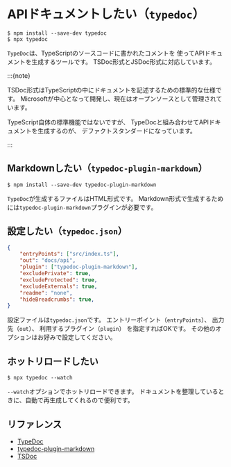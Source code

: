 # APIドキュメントしたい（`typedoc`）

```console
$ npm install --save-dev typedoc
$ npx typedoc
```

`TypeDoc`は、TypeScriptのソースコードに書かれたコメントを
使ってAPIドキュメントを生成するツールです。
TSDoc形式とJSDoc形式に対応しています。

:::{note}

TSDoc形式はTypeScriptの中にドキュメントを記述するための標準的な仕様です。
Microsoftが中心となって開発し、現在はオープンソースとして管理されています。

TypeScript自体の標準機能ではないですが、
TypeDocと組み合わせてAPIドキュメントを生成するのが、
デファクトスタンダードになっています。

:::

## Markdownしたい（`typedoc-plugin-markdown`）

```console
$ npm install --save-dev typedoc-plugin-markdown
```

`TypeDoc`が生成するファイルはHTML形式です。
Markdown形式で生成するためには`typedoc-plugin-markdown`プラグインが必要です。

## 設定したい（`typedoc.json`）

```json
{
    "entryPoints": ["src/index.ts"],
    "out": "docs/api",
    "plugin": ["typedoc-plugin-markdown"],
    "excludePrivate": true,
    "excludeProtected": true,
    "excludeExternals": true,
    "readme": "none",
    "hideBreadcrumbs": true,
}
```

設定ファイルは`typedoc.json`です。
エントリーポイント（`entryPoints`）、
出力先（`out`）、
利用するプラグイン（`plugin`）
を指定すればOKです。
その他のオプションはお好みで設定してください。

## ホットリロードしたい

```console
$ npx typedoc --watch
```

`--watch`オプションでホットリロードできます。
ドキュメントを整理しているときに、自動で再生成してくれるので便利です。

## リファレンス

- [TypeDoc](https://typedoc.org/)
- [typedoc-plugin-markdown](https://typedoc-plugin-markdown.org/docs)
- [TSDoc](https://tsdoc.org/)
